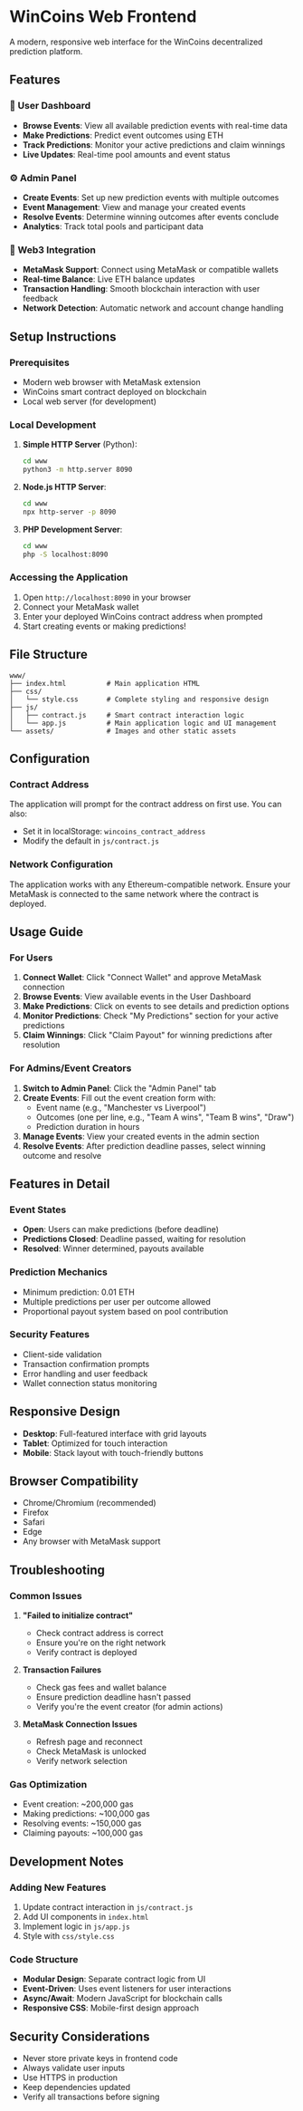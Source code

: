 # WinCoins Web Frontend

A modern, responsive web interface for the WinCoins decentralized prediction platform.

## Features

### 🎯 User Dashboard
- **Browse Events**: View all available prediction events with real-time data
- **Make Predictions**: Predict event outcomes using ETH
- **Track Predictions**: Monitor your active predictions and claim winnings
- **Live Updates**: Real-time pool amounts and event status

### ⚙️ Admin Panel
- **Create Events**: Set up new prediction events with multiple outcomes
- **Event Management**: View and manage your created events
- **Resolve Events**: Determine winning outcomes after events conclude
- **Analytics**: Track total pools and participant data

### 🔗 Web3 Integration
- **MetaMask Support**: Connect using MetaMask or compatible wallets
- **Real-time Balance**: Live ETH balance updates
- **Transaction Handling**: Smooth blockchain interaction with user feedback
- **Network Detection**: Automatic network and account change handling

## Setup Instructions

### Prerequisites
- Modern web browser with MetaMask extension
- WinCoins smart contract deployed on blockchain
- Local web server (for development)

### Local Development

1. **Simple HTTP Server** (Python):
   ```bash
   cd www
   python3 -m http.server 8090
   ```

2. **Node.js HTTP Server**:
   ```bash
   cd www
   npx http-server -p 8090
   ```

3. **PHP Development Server**:
   ```bash
   cd www
   php -S localhost:8090
   ```

### Accessing the Application
1. Open `http://localhost:8090` in your browser
2. Connect your MetaMask wallet
3. Enter your deployed WinCoins contract address when prompted
4. Start creating events or making predictions!

## File Structure

```
www/
├── index.html          # Main application HTML
├── css/
│   └── style.css       # Complete styling and responsive design
├── js/
│   ├── contract.js     # Smart contract interaction logic
│   └── app.js          # Main application logic and UI management
└── assets/             # Images and other static assets
```

## Configuration

### Contract Address
The application will prompt for the contract address on first use. You can also:
- Set it in localStorage: `wincoins_contract_address`
- Modify the default in `js/contract.js`

### Network Configuration
The application works with any Ethereum-compatible network. Ensure your MetaMask is connected to the same network where the contract is deployed.

## Usage Guide

### For Users
1. **Connect Wallet**: Click "Connect Wallet" and approve MetaMask connection
2. **Browse Events**: View available events in the User Dashboard
3. **Make Predictions**: Click on events to see details and prediction options
4. **Monitor Predictions**: Check "My Predictions" section for your active predictions
5. **Claim Winnings**: Click "Claim Payout" for winning predictions after resolution

### For Admins/Event Creators
1. **Switch to Admin Panel**: Click the "Admin Panel" tab
2. **Create Events**: Fill out the event creation form with:
   - Event name (e.g., "Manchester vs Liverpool")
   - Outcomes (one per line, e.g., "Team A wins", "Team B wins", "Draw")
   - Prediction duration in hours
3. **Manage Events**: View your created events in the admin section
4. **Resolve Events**: After prediction deadline passes, select winning outcome and resolve

## Features in Detail

### Event States
- **Open**: Users can make predictions (before deadline)
- **Predictions Closed**: Deadline passed, waiting for resolution
- **Resolved**: Winner determined, payouts available

### Prediction Mechanics
- Minimum prediction: 0.01 ETH
- Multiple predictions per user per outcome allowed
- Proportional payout system based on pool contribution

### Security Features
- Client-side validation
- Transaction confirmation prompts
- Error handling and user feedback
- Wallet connection status monitoring

## Responsive Design
- **Desktop**: Full-featured interface with grid layouts
- **Tablet**: Optimized for touch interaction
- **Mobile**: Stack layout with touch-friendly buttons

## Browser Compatibility
- Chrome/Chromium (recommended)
- Firefox
- Safari
- Edge
- Any browser with MetaMask support

## Troubleshooting

### Common Issues
1. **"Failed to initialize contract"**
   - Check contract address is correct
   - Ensure you're on the right network
   - Verify contract is deployed

2. **Transaction Failures**
   - Check gas fees and wallet balance
   - Ensure prediction deadline hasn't passed
   - Verify you're the event creator (for admin actions)

3. **MetaMask Connection Issues**
   - Refresh page and reconnect
   - Check MetaMask is unlocked
   - Verify network selection

### Gas Optimization
- Event creation: ~200,000 gas
- Making predictions: ~100,000 gas
- Resolving events: ~150,000 gas
- Claiming payouts: ~100,000 gas

## Development Notes

### Adding New Features
1. Update contract interaction in `js/contract.js`
2. Add UI components in `index.html`
3. Implement logic in `js/app.js`
4. Style with `css/style.css`

### Code Structure
- **Modular Design**: Separate contract logic from UI
- **Event-Driven**: Uses event listeners for user interactions
- **Async/Await**: Modern JavaScript for blockchain calls
- **Responsive CSS**: Mobile-first design approach

## Security Considerations
- Never store private keys in frontend code
- Always validate user inputs
- Use HTTPS in production
- Keep dependencies updated
- Verify all transactions before signing